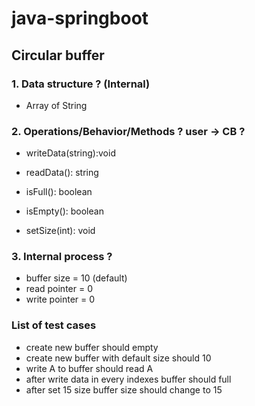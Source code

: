 # java-springboot

## Circular buffer

### 1. Data structure ? (Internal)
+ Array of String

### 2. Operations/Behavior/Methods ? user -> CB ?
+ writeData(string):void

+ readData(): string

+ isFull(): boolean

+ isEmpty(): boolean

+ setSize(int): void

### 3. Internal process ?
+ buffer size = 10 (default)
+ read pointer = 0
+ write pointer = 0

### List of test cases
+ create new buffer should empty
+ create new buffer with default size should 10
+ write A to buffer should read A
+ after write data in every indexes buffer should full
+ after set 15 size buffer size should change to 15
